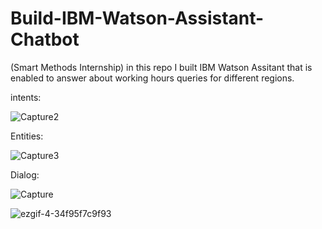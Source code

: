 
# Build-IBM-Watson-Assistant-Chatbot
(Smart Methods Internship) in this repo  I built IBM Watson Assitant that is enabled to answer about working hours queries for different regions.

intents:

![Capture2](https://user-images.githubusercontent.com/67188835/88921461-417eed80-d277-11ea-8b91-39354eb03ec3.PNG)

Entities:

![Capture3](https://user-images.githubusercontent.com/67188835/88921503-52c7fa00-d277-11ea-9651-b003661451ef.PNG)

Dialog:

![Capture](https://user-images.githubusercontent.com/67188835/88921546-670bf700-d277-11ea-9577-b7bc14fe6ae8.PNG)


![ezgif-4-34f95f7c9f93](https://user-images.githubusercontent.com/67188835/88922498-df26ec80-d278-11ea-9ea6-68426c898a80.gif)

